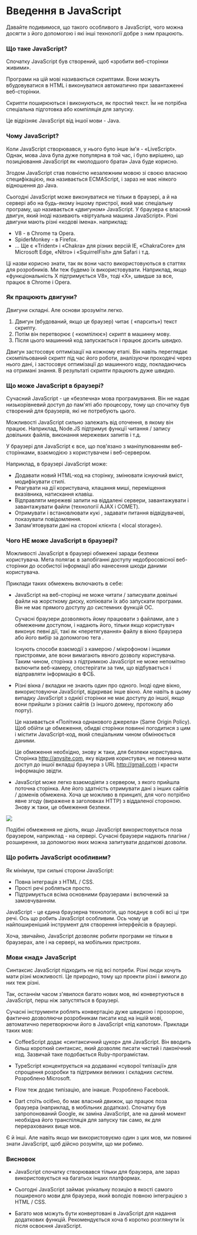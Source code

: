 # **Введення в JavaScript**
Давайте подивимося, що такого особливого в JavaScript, чого можна досягти з його допомогою і які інші технології добре з ним працюють.

### **Що таке JavaScript?**

Спочатку JavaScript був створений, щоб «зробити веб-сторінки живими».

Програми на цій мові називаються скриптами. Вони можуть вбудовуватися в HTML і виконуватися автоматично при завантаженні веб-сторінки.

Скрипти поширюються і виконуються, як простий текст. Їм не потрібна спеціальна підготовка або компіляція для запуску.

Це відрізняє JavaScript від іншої мови - Java.

### **Чому JavaScript?**

Коли JavaScript створювався, у нього було інше ім'я - «LiveScript». Однак, мова Java була дуже популярна в той час, і було вирішено, що позиціювання JavaScript як «молодшого брата» Java буде корисно.

Згодом JavaScript став повністю незалежним мовою зі своєю власною специфікацією, яка називається ECMAScript, і зараз не має ніякого відношення до Java.

Сьогодні JavaScript може виконуватися не тільки в браузері, а й на сервері або на будь-якому іншому пристрої, який має спеціальну програму, що називається «двигуном» JavaScript.
У браузера є власний двигун, який іноді називають «віртуальна машина JavaScript».
Різні двигуни мають різні «кодові імена». наприклад:
* V8 - в Chrome та Opera.
* SpiderMonkey - в Firefox.
* ... Ще є «Trident» і «Chakra» для різних версій IE, «ChakraCore» для Microsoft Edge, «Nitro» і «SquirrelFish» для Safari і т.д.

Ці назви корисно знати, так як вони часто використовуються в статтях для розробників. Ми теж будемо їх використовувати. Наприклад, якщо «функціональність X підтримується V8», тоді «Х», швидше за все, працює в Chrome і Opera.

### **Як працюють двигуни?**
Двигуни складні. Але основи зрозуміти легко.

1. Двигун (вбудований, якщо це браузер) читає ( «парсить») текст скрипту.
2. Потім він перетворює ( «компілює») скрипт в машинну мову.
3. Після цього машинний код запускається і працює досить швидко.

Двигун застосовує оптимізації на кожному етапі. Він навіть переглядає скомпільований скрипт під час його роботи, аналізуючи проходячі через нього дані, і застосовує оптимізації до машинного коду, покладаючись на отримані знання. В результаті скрипти працюють дуже швидко.

### **Що може JavaScript в браузері?**

Сучасний JavaScript - це «безпечна» мова програмування. Він не надає низькорівневий доступ до пам'яті або процесору, тому що спочатку був створений для браузерів, які не потребують цього.

Можливості JavaScript сильно залежать від оточення, в якому він працює. Наприклад, Node.JS підтримує функції читання / запису довільних файлів, виконання мережевих запитів і т.д.

У браузері для JavaScript є все, що пов'язано з маніпулюванням веб-сторінками, взаємодією з користувачем і веб-сервером.

Наприклад, в браузері JavaScript може:

* Додавати новий HTML-код на сторінку, змінювати існуючий вміст, модифікувати стилі.
* Реагувати на дії користувача, клацання миші, переміщення вказівника, натискання клавіш.
* Відправляти мережеві запити на віддалені сервери, завантажувати і завантажувати файли (технології AJAX і COMET).
* Отримувати і встановлювати кукі , задавати питання відвідувачеві, показувати повідомлення.
* Запам'ятовувати дані на стороні клієнта ( «local storage»).

### **Чого НЕ може JavaScript в браузері?**

Можливості JavaScript в браузері обмежені заради безпеки користувача. Мета полягає в запобіганні доступу недобросовісної веб-сторінки до особистої інформації або нанесення шкоди даними користувача.

Приклади таких обмежень включають в себе:
* JavaScript на веб-сторінці не може читати / записувати довільні файли на жорсткому диску, копіювати їх або запускати програми. Він не має прямого доступу до системних функцій ОС.

  Сучасні браузери дозволяють йому працювати з файлами, але з обмеженим доступом, і надають його, тільки якщо користувач виконує певні дії, такі як «перетягування» файлу в вікно браузера або його вибір за допомогою тега .

  Існують способи взаємодії з камерою / мікрофоном і іншими пристроями, але вони вимагають явного дозволу користувача. Таким чином, сторінка з підтримкою JavaScript не може непомітно включити веб-камеру, спостерігати за тим, що відбувається і відправляти інформацію в ФСБ.

* Різні вікна / вкладки не знають один про одного. Іноді одне вікно, використовуючи JavaScript, відкриває інше вікно. Але навіть в цьому випадку JavaScript з однієї сторінки не має доступу до іншої, якщо вони прийшли з різних сайтів (з іншого домену, протоколу або порту).

  Це називається «Політика однакового джерела» (Same Origin Policy). Щоб обійти це обмеження, обидві сторінки повинні погодитися з цим і містити JavaScript-код, який спеціальним чином обмінюється даними.

  Це обмеження необхідно, знову ж таки, для безпеки користувача. Сторінка http://anysite.com, яку відкрив користувач, не повинна мати доступ до іншої вкладці браузера з URL http://gmail.com і красти інформацію звідти.

* JavaScript може легко взаємодіяти з сервером, з якого прийшла поточна сторінка. Але його здатність отримувати дані з інших сайтів / доменів обмежена. Хоча це можливо в принципі, для чого потрібно явне згоду (виражене в заголовках HTTP) з віддаленої стороною. Знову ж таки, це
обмеження безпеки.  

![](D:\1.jpg)



Подібні обмеження не діють, якщо JavaScript використовується поза браузером, наприклад - на сервері. Сучасні браузери надають плагіни / розширення, за допомогою яких можна запитувати додаткові дозволи.

### **Що робить JavaScript особливим?**

Як мінімум, три сильні сторони JavaScript:
* Повна інтеграція з HTML / CSS.
* Прості речі робляться просто.
* Підтримується всіма основними браузерами і включений за замовчуванням.

JavaScript - це єдина браузерна технологія, що поєднує в собі всі ці три речі.
Ось що робить JavaScript особливим. Ось чому це найпоширеніший інструмент для створення інтерфейсів в браузері.

Хоча, звичайно, JavaScript дозволяє робити програми не тільки в браузерах, але і на сервері, на мобільних пристроях.

### **Мови «над» JavaScript**

Синтаксис JavaScript підходить не під всі потреби. Різні люди хочуть мати різні можливості.
Це природно, тому що проекти різні і вимоги до них теж різні.

Так, останнім часом з'явилося багато нових мов, які конвертуються в JavaScript, перш ніж запустяться в браузері.

Сучасні інструменти роблять конвертацію дуже швидкою і прозорою, фактично дозволяючи розробникам писати код на іншій мові, автоматично перетворюючи його в JavaScript «під капотом».
Приклади таких мов:

* CoffeeScript додає «синтаксичний цукор» для JavaScript. Він вводить більш короткий синтаксис, який дозволяє писати чистий і лаконічний код. Зазвичай таке подобається Ruby-програмістам.

* TypeScript концентрується на додаванні «суворої типізації» для спрощення розробки та підтримки великих і складних систем. Розроблено Microsoft.
* Flow теж додає типізацію, але інакше. Розроблено Facebook.
* Dart стоїть осібно, бо має власний движок, що працює поза браузера (наприклад, в мобільних додатках). Спочатку був запропонований Google, як заміна JavaScript, але на даний момент необхідна його транспіляція для запуску так само, як для перерахованих вище мов.

Є й інші. Але навіть якщо ми використовуємо один з цих мов, ми повинні знати JavaScript, щоб дійсно розуміти, що ми робимо.

### **Висновок**

* JavaScript спочатку створювався тільки для браузера, але зараз використовується на багатьох інших платформах.

* Сьогодні JavaScript займає унікальну позицію в якості самого поширеного мови для браузера, який володіє повною інтеграцією з HTML / CSS.

* Багато мов можуть бути конвертовані в JavaScript для надання додаткових функцій. Рекомендується хоча б коротко розглянути їх після освоєння JavaScript.

